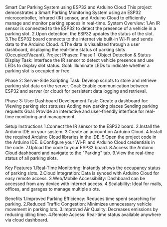 Smart Car Parking System using ESP32 and Arduino Cloud
This project demonstrates a Smart Parking Monitoring System using an ESP32 microcontroller, Infrared (IR) sensor, and Arduino Cloud to efficiently manage and monitor parking spaces in real-time.
 System Overview:
1.An IR sensor is connected to the ESP32 to detect the presence of a vehicle in a parking slot.
2.Upon detection, the ESP32 updates the status of the slot.
3.The ESP32 board connects to the internet via built-in Wi-Fi and sends data to the Arduino Cloud.
4.The data is visualized through a user dashboard, displaying the real-time status of parking slots (Occupied/Vacant).
 Project Phases:
Phase 1: Object Detection & Status Display
Task: Interface the IR sensor to detect vehicle presence and use LEDs to display slot status.
Goal: Illuminate LEDs to indicate whether a parking slot is occupied or free.

Phase 2: Server-Side Scripting
Task: Develop scripts to store and retrieve parking slot data on the server.
Goal: Enable communication between ESP32 and server (or cloud) for persistent data logging and retrieval.

Phase 3: User Dashboard Development
Task: Create a dashboard for:
Viewing parking slot statuses
Adding new parking places
Sending parking requests
Goal: Provide an interactive and user-friendly interface for real-time monitoring and management.

Setup Instructions
1.Connect the IR sensor to the ESP32 board.
2.Install the Arduino IDE on your system.
3.Create an account on Arduino Cloud.
4.Install the required Arduino Cloud libraries in the IDE.
5.Open the project code in the Arduino IDE.
6.Configure your Wi-Fi and Arduino Cloud credentials in the code.
7.Upload the code to your ESP32 board.
8.Access the Arduino Cloud dashboard and navigate to the "Parking" tab.
9.View the real-time status of all parking slots.

Key Features
1.Real-Time Monitoring: Instantly shows the occupancy status of parking slots.
2.Cloud Integration: Data is synced with Arduino Cloud for easy remote access.
3.Web/Mobile Accessibility: Dashboard can be accessed from any device with internet access.
4.Scalability: Ideal for malls, offices, and garages to manage multiple slots.

Benefits
1.Improved Parking Efficiency: Reduces time spent searching for parking.
2.Reduced Traffic Congestion: Minimizes unnecessary vehicle movement in parking lots.
3.Improved Air Quality: Decreases emissions by reducing idling time.
4.Remote Access: Real-time status available anywhere via cloud dashboard.
